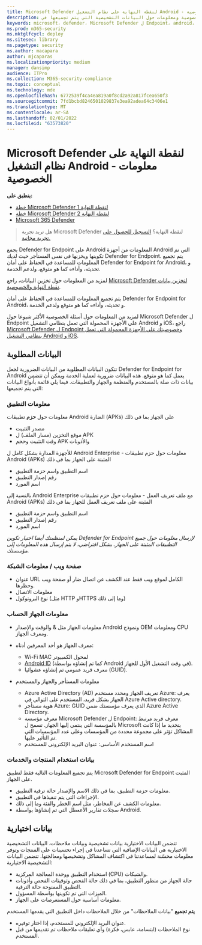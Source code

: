 ```yaml
---
title: Microsoft Defender لنقطة النهاية على نظام التشغيل Android - معلومات الخصوصية
description: عناصر التحكم بالخصوصية، وكيفية تكوين إعدادات النهج التي تؤثر على الخصوصية ومعلومات حول البيانات التشخيصية التي يتم تجميعها في Microsoft Defender for Endpoint على Android.
keywords: microsoft، defender، Microsoft Defender ل Endpoint، android، الخصوصية، التشخيص
ms.prod: m365-security
ms.mktglfcycl: deploy
ms.sitesec: library
ms.pagetype: security
ms.author: macapara
author: mjcaparas
ms.localizationpriority: medium
manager: dansimp
audience: ITPro
ms.collection: M365-security-compliance
ms.topic: conceptual
ms.technology: mde
ms.openlocfilehash: 6772539f4ca4ea819a0f8cd2a92a817fcea650f3
ms.sourcegitcommit: 7fd1bcbd8246501029837e3ea92adea64c3406e1
ms.translationtype: MT
ms.contentlocale: ar-SA
ms.lasthandoff: 02/01/2022
ms.locfileid: "63573820"
---
```

# <a name="microsoft-defender-for-endpoint-on-android---privacy-information"></a>Microsoft Defender لنقطة النهاية على نظام التشغيل Android - معلومات الخصوصية

**ينطبق على:**
- [خطة Microsoft Defender لنقطة النهاية 1](https://go.microsoft.com/fwlink/p/?linkid=2154037)
- [خطة Microsoft Defender لنقطة النهاية 2](https://go.microsoft.com/fwlink/p/?linkid=2154037)
- [Microsoft 365 Defender](https://go.microsoft.com/fwlink/?linkid=2118804)

> هل تريد تجربة Microsoft Defender لنقطة النهاية؟ [التسجيل للحصول على تجربة مجانية.](https://signup.microsoft.com/create-account/signup?products=7f379fee-c4f9-4278-b0a1-e4c8c2fcdf7e&ru=https://aka.ms/MDEp2OpenTrial?ocid=docs-wdatp-exposedapis-abovefoldlink)

يجمع Defender for Endpoint على Android المعلومات من أجهزة Android التي تم تكوينها ويخزنها في نفس المستأجر حيث لديك Defender for Endpoint. يتم تجميع المعلومات للمساعدة في الحفاظ على أمان Defender for Endpoint for Android، و تحديثه، وأداءه كما هو متوقع، ولدعم الخدمة.

لمزيد من المعلومات حول تخزين البيانات، راجع [Microsoft Defender لتخزين بيانات نقطة النهاية والخصوصية](data-storage-privacy.md).

يتم تجميع المعلومات للمساعدة في الحفاظ على أمان Defender for Endpoint for Android، و تحديثه، وأداءه كما هو متوقع ولدعم الخدمة.

لمزيد من المعلومات حول أسئلة الخصوصية الأكثر شيوعا حول Microsoft Defender ل Endpoint على الأجهزة المحمولة التي تعمل بنظامي التشغيل Android و iOS، راجع [Microsoft Defender ل Endpoint وخصوصيتك على الأجهزة المحمولة التي تعمل بنظامي التشغيل Android و iOS](https://support.microsoft.com/topic/microsoft-defender-for-endpoint-and-your-privacy-on-android-and-ios-mobile-devices-4109bc54-8ec5-4433-9c33-d359b75ac22a).

## <a name="required-data"></a>البيانات المطلوبة

تتكون البيانات المطلوبة من البيانات الضرورية لجعل Defender for Endpoint for Android يعمل كما هو متوقع. هذه البيانات ضرورية لعملية الخدمة ويمكن أن تتضمن بيانات ذات صلة بالمستخدم والمنظمة والجهاز والتطبيقات. فيما يلي قائمة بأنواع البيانات التي يتم تجميعها:

### <a name="app-information"></a>معلومات التطبيق

معلومات حول **حزم** تطبيقات Android الضارة (APKs) على الجهاز بما في ذلك

- مصدر التثبيت
- موقع التخزين (مسار الملف) ل APK
- وقت التثبيت وحجم APK والأذونات

للأجهزة المدارة بشكل كامل ل Android Enterprise - معلومات حول حزم تطبيقات Android (APKs) المثبتة على الجهاز بما في ذلك

- اسم التطبيق واسم حزمة التطبيق
- رقم إصدار التطبيق
- اسم المورد

بالنسبة إلى Android Enterprise مع ملف تعريف العمل - معلومات حول حزم تطبيقات Android (APKs) المثبتة على ملف تعريف العمل للجهاز بما في ذلك

- اسم التطبيق واسم حزمة التطبيق
- رقم إصدار التطبيق
- اسم المورد

*يمكن لمنظمتك أيضا اختيار تكوين Defender for Endpoint لإرسال معلومات حول جميع التطبيقات المثبتة على الجهاز. بشكل افتراضي، لا يتم إرسال هذه المعلومات إلى مؤسستك.*


### <a name="web-page--network-information"></a>صفحة ويب / معلومات الشبكة

- عنوان URL الكامل لموقع ويب فقط عند الكشف عن اتصال ضار أو صفحة ويب وحظرها.
- معلومات الاتصال
- نوع البروتوكول (مثل HTTP وHTTPS وما إلى ذلك)

### <a name="device-and-account-information"></a>معلومات الجهاز الحساب

- معلومات الجهاز مثل & والوقت والإصدار Android ونموذج OEM ومعلومات CPU ومعرف الجهاز.
- معرف الجهاز هو أحد المعرفين أدناه:
  - Wi-Fi MAC لمحول الكمبيوتر
  - [Android ID](https://developer.android.com/reference/android/provider/Settings.Secure#ANDROID_ID) (كما تم إنشاؤه بواسطة Android في وقت التشغيل الأول للجهاز).
  - معرف فريد عمومي تم إنشاؤه عشوائيا (GUID).

- معلومات المستأجر والجهاز والمستخدم
  - Azure Active Directory (AD) تعريف الجهاز ومحدد مستخدم Azure: يعرف الجهاز بشكل فريد، المستخدم على التوالي في Azure Active directory.
  - هوية مستأجر Azure: GUID الذي يعرف مؤسستك ضمن Azure Active Directory.
  - معرف مؤسسة Microsoft Defender ل Endpoint: معرف فريد مرتبط بالمؤسسة التي ينتمي إليها الجهاز. تسمح ل Microsoft بتحديد ما إذا كانت المشاكل تؤثر على مجموعة محددة من المؤسسات وعلى عدد المؤسسات التي تم التأثير عليها.
  - اسم المستخدم الأساسي: عنوان البريد الإلكتروني للمستخدم

### <a name="product-and-service-usage-data"></a>بيانات استخدام المنتجات والخدمات

يتم تجميع المعلومات التالية فقط لتطبيق Microsoft Defender for Endpoint المثبت على الجهاز. 

- معلومات حزمة التطبيق، بما في ذلك الاسم والإصدار حالة ترقية التطبيق.
- الإجراءات التي يتم تنفيذها في التطبيق.
- معلومات الكشف عن المخاطر، مثل اسم الخطر والفئة وما إلى ذلك.
- سجلات تقارير الأععطل التي تم إنشاؤها بواسطة Android.

## <a name="optional-data"></a>بيانات اختيارية

تتضمن البيانات الاختيارية بيانات تشخيصية وبيانات ملاحظات. البيانات التشخيصية الاختيارية هي البيانات الإضافية التي تساعدنا في إجراء تحسينات على المنتجات وتوفر معلومات محسّنة لمساعدتنا في اكتشاف المشاكل وتشخيصها ومعالجتها. تتضمن البيانات التشخيصية الاختيارية:

- استخدام التطبيق ووحدة المعالجة المركزية (CPU) والشبكات.
- حالة الجهاز من منظور التطبيق، بما في ذلك حالة الفحص وتوقيتات الفحص وأذونات التطبيق الممنوحة حالة الترقية.
- الميزات التي تم تكوينها بواسطة المسؤول.
- معلومات أساسية حول المستعرضات على الجهاز.

**يتم تجميع** "بيانات الملاحظات" من خلال الملاحظات داخل التطبيق التي يقدمها المستخدم

- عنوان البريد الإلكتروني للمستخدم، إذا اختار توفيره.
- نوع الملاحظات (ابتسامة، عابس، فكرة) وأي تعليقات ملاحظات تم تقديمها من قبل المستخدم.
